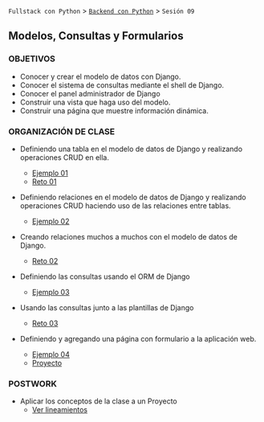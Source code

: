 `Fullstack con Python` > [`Backend con Python`](../Readme.md) > `Sesión 09`
## Modelos, Consultas y Formularios

### OBJETIVOS
 - Conocer y crear el modelo de datos con Django.
 - Conocer el sistema de consultas mediante el shell de Django.
 - Conocer el panel administrador de Django
 - Construir una vista que haga uso del modelo.
 - Construir una página que muestre información dinámica.

### ORGANIZACIÓN DE CLASE

 - Definiendo una tabla en el modelo de datos de Django y realizando operaciones CRUD en ella.
   - [Ejemplo 01](Ejemplo-01)
   - [Reto 01](Reto-01)

 - Definiendo relaciones en el modelo de datos de Django y realizando operaciones CRUD haciendo uso de las relaciones entre tablas.
   - [Ejemplo 02](Ejemplo-02)
 - Creando relaciones muchos a muchos con el modelo de datos de Django.
   - [Reto 02](Reto-02)

 - Definiendo las consultas usando el ORM de Django
   - [Ejemplo 03](Ejemplo-03)

 - Usando las consultas junto a las plantillas de Django
   - [Reto 03](Reto-03)

 - Definiendo y agregando una página con formulario a la aplicación web.
   - [Ejemplo 04](Ejemplo-04)
   - [Proyecto](Proyecto)

### POSTWORK
 - Aplicar los conceptos de la clase a un Proyecto
   - [Ver lineamientos](Postwork)
